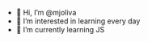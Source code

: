 - 👋 Hi, I’m @mjoliva
- 👀 I’m interested in learning every day
- 🌱 I’m currently learning JS

<!---
mjoliva/mjoliva is a ✨ special ✨ repository because its `README.md` (this file) appears on your GitHub profile.
You can click the Preview link to take a look at your changes.
--->

